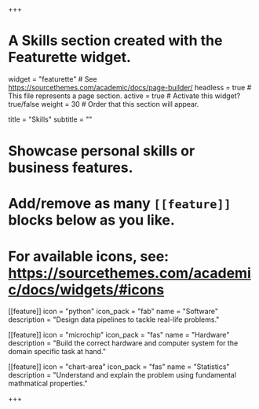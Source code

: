 +++
# A Skills section created with the Featurette widget.
widget = "featurette"  # See https://sourcethemes.com/academic/docs/page-builder/
headless = true  # This file represents a page section.
active = true  # Activate this widget? true/false
weight = 30  # Order that this section will appear.

title = "Skills"
subtitle = ""

# Showcase personal skills or business features.
# 
# Add/remove as many `[[feature]]` blocks below as you like.
# 
# For available icons, see: https://sourcethemes.com/academic/docs/widgets/#icons

[[feature]]
  icon = "python"
  icon_pack = "fab"
  name = "Software"
  description = "Design data pipelines to tackle real-life problems."
  
[[feature]]
  icon = "microchip"
  icon_pack = "fas"
  name = "Hardware"
  description = "Build the correct hardware and computer system for the domain specific task at hand."
  
[[feature]]
  icon = "chart-area"
  icon_pack = "fas"
  name = "Statistics"
  description = "Understand and explain the problem using fundamental mathmatical properties."

+++
